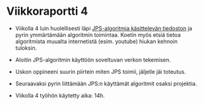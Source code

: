 # Viikkoraportti 4

- Viikolla 4 luin huolellisesti läpi [JPS-algoritmia käsittelevän tiedoston](http://users.cecs.anu.edu.au/~dharabor/data/papers/harabor-grastien-aaai11.pdf) ja pyrin ymmärtämään algoritmin toimintaa. Koetin myös etsiä tietoa algoritmista muualta internetistä (esim. youtube) hiukan kehnoin tuloksin.
- Aloitin JPS-algoritmin käyttöön soveltuvan verkon tekemisen.
- Uskon oppineeni suurin piirtein miten JPS toimii, jäljelle jäi toteutus.
- Seuraavaksi pyrin liittämään JPS:n käyttämät algoritmit osaksi projektia.

- Viikolla 4 työhön käytetty aika: 14h.
